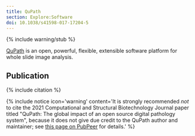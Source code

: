 ```yaml
---
title: QuPath
section: Explore:Software
doi: 10.1038/s41598-017-17204-5
---
```


{% include warning/stub %}

[QuPath](https://qupath.github.io/) is an open, powerful, flexible, extensible software platform for whole slide image analysis.

## Publication

{% include citation %}

{% include notice icon='warning' content='It is strongly recommended _not_ to cite the 2021 Computational and Structural Biotechnology Journal paper titled "QuPath: The global impact of an open source digital pathology system", because it does not give due credit to the QuPath author and maintainer; see [this page on PubPeer](https://pubpeer.com/publications/532BD62583D878B13BED8ABAD0A0B4) for details.' %}
